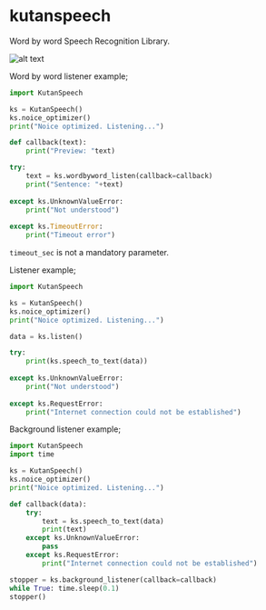 # kutanspeech
Word by word Speech Recognition Library.
</br>

![alt text](https://i.hizliresim.com/R83tYd.png)
</br>

Word by word listener example;
```py
import KutanSpeech

ks = KutanSpeech()
ks.noice_optimizer()
print("Noice optimized. Listening...")

def callback(text):
    print("Preview: "text)

try:
    text = ks.wordbyword_listen(callback=callback)
    print("Sentence: "+text)
    
except ks.UnknownValueError:
    print("Not understood")
    
except ks.TimeoutError:
    print("Timeout error")
```
`timeout_sec` is not a mandatory parameter.
</br>

Listener example;
```py
import KutanSpeech

ks = KutanSpeech()
ks.noice_optimizer()
print("Noice optimized. Listening...")

data = ks.listen()

try:
    print(ks.speech_to_text(data))
    
except ks.UnknownValueError:
    print("Not understood")
    
except ks.RequestError:
    print("Internet connection could not be established")
```

Background listener example;
```py
import KutanSpeech
import time

ks = KutanSpeech()
ks.noice_optimizer()
print("Noice optimized. Listening...")

def callback(data):
    try:
        text = ks.speech_to_text(data)
        print(text)
    except ks.UnknownValueError:
        pass
    except ks.RequestError:
        print("Internet connection could not be established")

stopper = ks.background_listener(callback=callback)
while True: time.sleep(0.1)
stopper()
```
